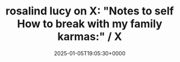 ---
title: 'rosalind lucy on X: "Notes to self How to break with my family karmas:" / X'
slug: 20250105T190530
date: 2025-01-05T19:05:30+0000
params:
  url: https://x.com/wholebodyprayer/status/1871855144813691079
tags:
- organization
---